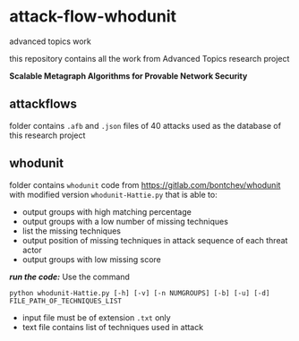 # attack-flow-whodunit
advanced topics work 

this repository contains all the work from Advanced Topics research project

**Scalable Metagraph Algorithms for Provable Network Security**

## attackflows
folder contains `.afb` and `.json` files of 40 attacks used as the database of this research project

## whodunit
folder contains `whodunit` code from https://gitlab.com/bontchev/whodunit with modified version `whodunit-Hattie.py` that is able to:
* output groups with high matching percentage
* output groups with a low number of missing techniques
* list the missing techniques
* output position of missing techniques in attack sequence of each threat actor
* output groups with low missing score

***run the code:***
Use the command 

```python whodunit-Hattie.py [-h] [-v] [-n NUMGROUPS] [-b] [-u] [-d] FILE_PATH_OF_TECHNIQUES_LIST```

* input file must be of extension `.txt` only
* text file contains list of techniques used in attack

